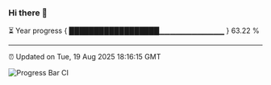 ### Hi there 👋

⏳ Year progress { ██████████████████▁▁▁▁▁▁▁▁▁▁▁▁ } 63.22 %

---

⏰ Updated on Tue, 19 Aug 2025 18:16:15 GMT

![Progress Bar CI](https://github.com/Shyam-Makwana/GitHub-Actions-Demo/workflows/Progress%20Bar%20CI/badge.svg)
